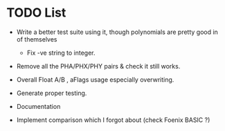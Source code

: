 # TODO List

- Write a better test suite using it, though polynomials are pretty good in of themselves
    - Fix -ve string to integer.
    
- Remove all the PHA/PHX/PHY pairs & check it still works. 
- Overall Float A/B , aFlags usage especially overwriting. 
- Generate proper testing.
- Documentation

- Implement comparison which I forgot about (check Foenix BASIC ?)


